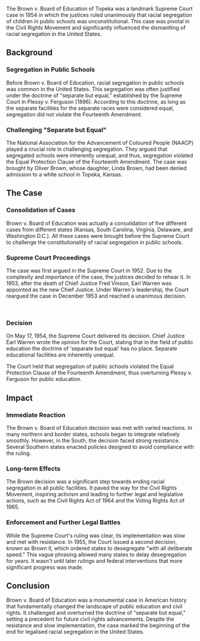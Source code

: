 The Brown v. Board of Education of Topeka was a landmark Supreme Court case in 1954 in which the justices ruled unanimously that racial segregation of children in public schools was unconstitutional. This case was pivotal in the Civil Rights Movement and significantly influenced the dismantling of racial segregation in the United States.

## Background
### Segregation in Public Schools
Before Brown v. Board of Education, racial segregation in public schools was common in the United States. This segregation was often justified under the doctrine of "separate but equal," established by the Supreme Court in Plessy v. Ferguson (1896). According to this doctrine, as long as the separate facilities for the separate races were considered equal, segregation did not violate the Fourteenth Amendment.

### Challenging "Separate but Equal"
The National Association for the Advancement of Coloured People (NAACP) played a crucial role in challenging segregation. They argued that segregated schools were inherently unequal, and thus, segregation violated the Equal Protection Clause of the Fourteenth Amendment. The case was brought by Oliver Brown, whose daughter, Linda Brown, had been denied admission to a white school in Topeka, Kansas.

## The Case
### Consolidation of Cases
Brown v. Board of Education was actually a consolidation of five different cases from different states (Kansas, South Carolina, Virginia, Delaware, and Washington D.C.). All these cases were brought before the Supreme Court to challenge the constitutionality of racial segregation in public schools.

### Supreme Court Proceedings
The case was first argued in the Supreme Court in 1952. Due to the complexity and importance of the case, the justices decided to rehear it. In 1953, after the death of Chief Justice Fred Vinson, Earl Warren was appointed as the new Chief Justice. Under Warren's leadership, the Court reargued the case in December 1953 and reached a unanimous decision.

 
 
 ​

### Decision
On May 17, 1954, the Supreme Court delivered its decision. Chief Justice Earl Warren wrote the opinion for the Court, stating that in the field of public education the doctrine of 'separate but equal' has no place. Separate educational facilities are inherently unequal.

The Court held that segregation of public schools violated the Equal Protection Clause of the Fourteenth Amendment, thus overturning Plessy v. Ferguson for public education.

## Impact
### Immediate Reaction
The Brown v. Board of Education decision was met with varied reactions. In many northern and border states, schools began to integrate relatively smoothly. However, in the South, the decision faced strong resistance. Several Southern states enacted policies designed to avoid compliance with the ruling.

### Long-term Effects
The Brown decision was a significant step towards ending racial segregation in all public facilities. It paved the way for the Civil Rights Movement, inspiring activism and leading to further legal and legislative actions, such as the Civil Rights Act of 1964 and the Voting Rights Act of 1965.

### Enforcement and Further Legal Battles
While the Supreme Court's ruling was clear, its implementation was slow and met with resistance. In 1955, the Court issued a second decision, known as Brown II, which ordered states to desegregate "with all deliberate speed." This vague phrasing allowed many states to delay desegregation for years. It wasn't until later rulings and federal interventions that more significant progress was made.

## Conclusion
Brown v. Board of Education was a monumental case in American history that fundamentally changed the landscape of public education and civil rights. It challenged and overturned the doctrine of "separate but equal," setting a precedent for future civil rights advancements. Despite the resistance and slow implementation, the case marked the beginning of the end for legalised racial segregation in the United States.